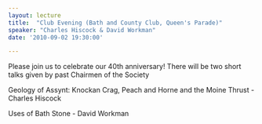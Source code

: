 ```yaml
---
layout: lecture
title:  "Club Evening (Bath and County Club, Queen's Parade)"
speaker: "Charles Hiscock & David Workman"
date: '2010-09-02 19:30:00'

---
```

Please join us to celebrate our 40th anniversary!
There will be two short talks given by past Chairmen of the Society

Geology of Assynt: Knockan Crag, Peach and Horne and the Moine Thrust - Charles Hiscock

Uses of Bath Stone - David Workman